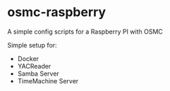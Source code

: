 # osmc-raspberry
A simple config scripts for a Raspberry PI with OSMC

Simple setup for:

 * Docker
 * YACReader
 * Samba Server
 * TimeMachine Server
 
 
